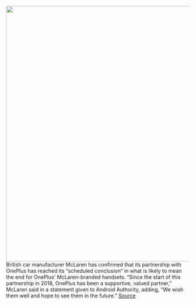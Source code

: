 <img src='https://cdn.vox-cdn.com/thumbor/n1cwhkzMU65nnFYT9mtHvL-H_zg=/0x0:2040x1360/1200x800/filters:focal(857x517:1183x843)/cdn.vox-cdn.com/uploads/chorus_image/image/66870536/DSCF4563.0.jpg' width='700px' /><br/>
British car manufacturer McLaren has confirmed that its partnership with OnePlus has reached its “scheduled conclusion” in what is likely to mean the end for OnePlus' McLaren-branded handsets. “Since the start of this partnership in 2018, OnePlus has been a supportive, valued partner,” McLaren said in a statement given to Android Authority, adding, “We wish them well and hope to see them in the future.”
<a href='https://www.theverge.com/2020/5/29/21274648/mclaren-oneplus-partnership-over-edition-7t-pro-6t-concept-one'> Source <a/>